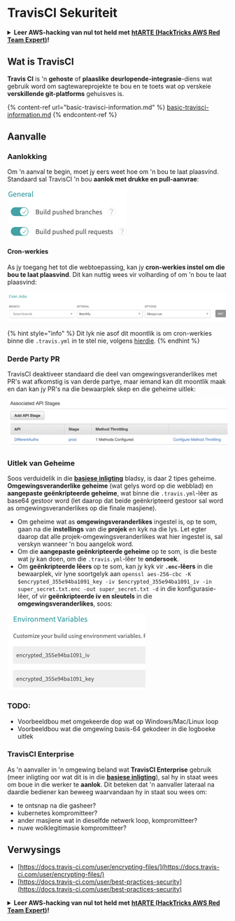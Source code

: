 # TravisCI Sekuriteit

<details>

<summary><strong>Leer AWS-hacking van nul tot held met</strong> <a href="https://training.hacktricks.xyz/courses/arte"><strong>htARTE (HackTricks AWS Red Team Expert)</strong></a><strong>!</strong></summary>

Ander maniere om HackTricks te ondersteun:

* As jy jou **maatskappy geadverteer wil sien in HackTricks** of **HackTricks in PDF wil aflaai**, kyk na die [**SUBSCRIPTION PLANS**](https://github.com/sponsors/carlospolop)!
* Kry die [**amptelike PEASS & HackTricks swag**](https://peass.creator-spring.com)
* Ontdek [**The PEASS Family**](https://opensea.io/collection/the-peass-family), ons versameling eksklusiewe [**NFTs**](https://opensea.io/collection/the-peass-family)
* **Sluit aan by die** 💬 [**Discord-groep**](https://discord.gg/hRep4RUj7f) of die [**telegram-groep**](https://t.me/peass) of **volg** ons op **Twitter** 🐦 [**@hacktricks_live**](https://twitter.com/hacktricks_live)**.**
* **Deel jou hacking-truuks deur PR's in te dien by die** [**HackTricks**](https://github.com/carlospolop/hacktricks) en [**HackTricks Cloud**](https://github.com/carlospolop/hacktricks-cloud) GitHub-opslagplekke.

</details>

## Wat is TravisCI

**Travis CI** is 'n **gehoste** of **plaaslike** **deurlopende-integrasie**-diens wat gebruik word om sagtewareprojekte te bou en te toets wat op verskeie **verskillende git-platforms** gehuisves is.

{% content-ref url="basic-travisci-information.md" %}
[basic-travisci-information.md](basic-travisci-information.md)
{% endcontent-ref %}

## Aanvalle

### Aanlokking

Om 'n aanval te begin, moet jy eers weet hoe om 'n bou te laat plaasvind. Standaard sal TravisCI 'n bou **aanlok met drukke en pull-aanvrae**:

![](<../../.gitbook/assets/image (19) (1).png>)

#### Cron-werkies

As jy toegang het tot die webtoepassing, kan jy **cron-werkies instel om die bou te laat plaasvind**. Dit kan nuttig wees vir volharding of om 'n bou te laat plaasvind:

![](<../../.gitbook/assets/image (42).png>)

{% hint style="info" %}
Dit lyk nie asof dit moontlik is om cron-werkies binne die `.travis.yml` in te stel nie, volgens [hierdie](https://github.com/travis-ci/travis-ci/issues/9162).
{% endhint %}

### Derde Party PR

TravisCI deaktiveer standaard die deel van omgewingsveranderlikes met PR's wat afkomstig is van derde partye, maar iemand kan dit moontlik maak en dan kan jy PR's na die bewaarplek skep en die geheime uitlek:

![](<../../.gitbook/assets/image (1) (1) (1) (1) (1) (1) (1) (1) (1) (1) (1) (1) (1) (1) (1) (1) (1) (1) (1) (1) (1).png>)

### Uitlek van Geheime

Soos verduidelik in die [**basiese inligting**](basic-travisci-information.md) bladsy, is daar 2 tipes geheime. **Omgewingsveranderlike geheime** (wat gelys word op die webblad) en **aangepaste geënkripteerde geheime**, wat binne die `.travis.yml`-lêer as base64 gestoor word (let daarop dat beide geënkripteerd gestoor sal word as omgewingsveranderlikes op die finale masjiene).

* Om geheime wat as **omgewingsveranderlikes** ingestel is, op te som, gaan na die **instellings** van die **projek** en kyk na die lys. Let egter daarop dat alle projek-omgewingsveranderlikes wat hier ingestel is, sal verskyn wanneer 'n bou aangelok word.
* Om die **aangepaste geënkripteerde geheime** op te som, is die beste wat jy kan doen, om die `.travis.yml`-lêer te **ondersoek**.
* Om **geënkripteerde lêers** op te som, kan jy kyk vir **`.enc`-lêers** in die bewaarplek, vir lyne soortgelyk aan `openssl aes-256-cbc -K $encrypted_355e94ba1091_key -iv $encrypted_355e94ba1091_iv -in super_secret.txt.enc -out super_secret.txt -d` in die konfigurasie-lêer, of vir **geënkripteerde iv en sleutels** in die **omgewingsveranderlikes**, soos:

![](<../../.gitbook/assets/image (71).png>)

### TODO:

* Voorbeeldbou met omgekeerde dop wat op Windows/Mac/Linux loop
* Voorbeeldbou wat die omgewing basis-64 gekodeer in die logboeke uitlek

### TravisCI Enterprise

As 'n aanvaller in 'n omgewing beland wat **TravisCI Enterprise** gebruik (meer inligting oor wat dit is in die [**basiese inligting**](basic-travisci-information.md#travisci-enterprise)), sal hy in staat wees om boue in die werker te **aanlok**. Dit beteken dat 'n aanvaller lateraal na daardie bediener kan beweeg waarvandaan hy in staat sou wees om:

* te ontsnap na die gasheer?
* kubernetes kompromitteer?
* ander masjiene wat in dieselfde netwerk loop, kompromitteer?
* nuwe wolklegitimasie kompromitteer?

## Verwysings

* [https://docs.travis-ci.com/user/encrypting-files/](https://docs.travis-ci.com/user/encrypting-files/)
* [https://docs.travis-ci.com/user/best-practices-security](https://docs.travis-ci.com/user/best-practices-security)

<details>

<summary><strong>Leer AWS-hacking van nul tot held met</strong> <a href="https://training.hacktricks.xyz/courses/arte"><strong>htARTE (HackTricks AWS Red Team Expert)</strong></a><strong>!</strong></summary>

Ander maniere om HackTricks te ondersteun:

* As jy jou **maatskappy geadverteer wil sien in HackTricks** of **HackTricks in PDF wil aflaai**, kyk na die [**SUBSCRIPTION PLANS**](https://github.com/sponsors/carlospolop)!
* Kry die [**amptelike PEASS & HackTricks swag**](https://peass.creator-spring.com)
* Ontdek [**The PEASS Family**](https://opensea.io/collection/the-peass-family), ons versameling eksklusiewe [**NFTs**](https://opensea.io/collection/the-peass-family)
* **Sluit aan by die** 💬 [**Discord-groep**](https://discord.gg/hRep4RUj7f) of die [**telegram-groep**](https://t.me/peass) of **volg** ons op **Twitter** 🐦 [**@hacktricks_live**](https://twitter.com/hacktricks_live)**.**
* **Deel jou hacking-truuks deur PR's in te dien by die** [**HackTricks**](https://github.com/carlospolop/hacktricks) en [**HackTricks Cloud**](https://github.com/carlospolop/hacktricks-cloud) GitHub-opslagplekke.

</details>
